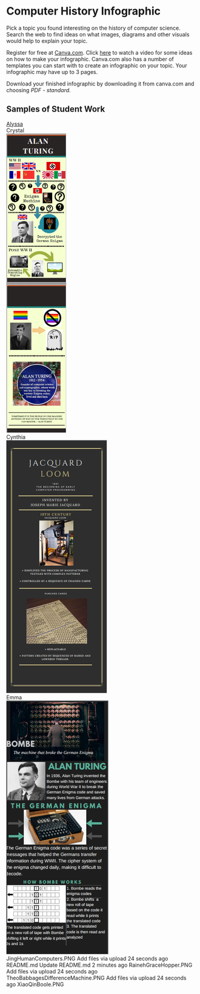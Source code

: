 # Computer History Infographic
Pick a topic you found interesting on the history of computer science. Search the web to find ideas on what images, diagrams and other visuals would help to explain your topic. 
 
Register for free at [Canva.com](http://www.canva.com). Click [here](https://www.youtube.com/watch?v=W1v3ILOnfGs) to watch a video for some ideas on how to make your infographic. Canva.com also has a number of templates you can start with to create an infographic on your topic. Your infographic may have up to 3 pages.
 
Download your finished infographic by downloading it from canva.com and choosing *PDF - standard*. 

Samples of Student Work
----------------------
[Alyssa](AlyssaAdaLovelace.PNG)  
Crystal   
![Crystal Alan Turing](CrystalTuring.PNG)   
Cynthia   
![Cynthia Jacquard Loom](CynthiaJacquardLoom.PNG)   
Emma   
![Emma Alan Turning](EmmaTuring.PNG)   
JingHumanComputers.PNG	Add files via upload	24 seconds ago
README.md	Update README.md	2 minutes ago
RainehGraceHopper.PNG	Add files via upload	24 seconds ago
TheoBabbagesDifferenceMachine.PNG	Add files via upload	24 seconds ago
XiaoQinBoole.PNG
